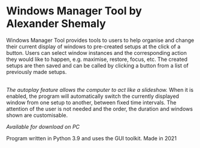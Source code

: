 # Windows Manager Tool by Alexander Shemaly

Windows Manager Tool provides tools to users to help organise and change their current display of windows to pre-created setups at the click of a button.
Users can select window instances and the corresponding action they would like to happen, e.g. maximise, restore, focus, etc.
The created setups are then saved and can be called by clicking a button from a list of previously made setups.<br>
<br>

_The autoplay feature allows the computer to act like a slideshow._
When it is enabled, the program will automatically switch the currently displayed window from one setup to another, between fixed time intervals.
The attention of the user is not needed and the order, the duration and windows shown are customisable.

_Available for download on PC_

Program written in Python 3.9 and uses the GUI toolkit. Made in 2021
